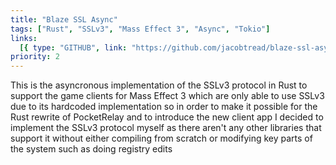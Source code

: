 ```yaml
---
title: "Blaze SSL Async"
tags: ["Rust", "SSLv3", "Mass Effect 3", "Async", "Tokio"]
links:
  [{ type: "GITHUB", link: "https://github.com/jacobtread/blaze-ssl-async" }]
priority: 2
---
```


This is the asyncronous implementation of the SSLv3 protocol in Rust to support the game clients for Mass Effect 3 which are only able to use SSLv3 due to its hardcoded implementation so in order to make it possible for the Rust rewrite of PocketRelay and to introduce the new client app I decided to implement the SSLv3 protocol myself as there aren't any other libraries that support it without either compiling from scratch or modifying key parts of the system such as doing registry edits
